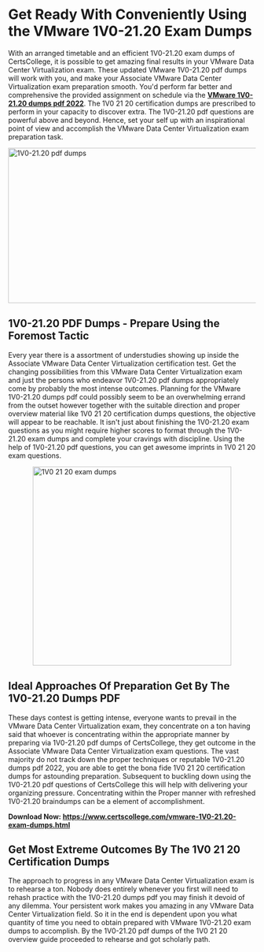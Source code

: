 <h1><strong>Get Ready With Conveniently Using the VMware 1V0-21.20 Exam Dumps&nbsp;</strong></h1>
<p><span style="font-weight: 400;">With an arranged timetable and an efficient  1V0-21.20 exam dumps of CertsCollege, it is possible to get amazing final results in your VMware Data Center Virtualization exam. These updated VMware 1V0-21.20 pdf dumps will work with you, and make your Associate VMware Data Center Virtualization exam preparation smooth. You'd perform far better and comprehensive the provided assignment on schedule via the <strong><a href="https://www.certscollege.com/vmware-1V0-21.20-exam-dumps.html">VMware 1V0-21.20 dumps pdf 2022</a></strong>. The 1V0 21 20 certification dumps are prescribed to perform in your capacity to discover extra. The  1V0-21.20 pdf questions are powerful above and beyond. Hence, set your self up with an inspirational point of view and accomplish the VMware Data Center Virtualization exam preparation task.&nbsp;</span></p>
<p><span style="font-weight: 400;"><img style="display: block; margin-left: auto; margin-right: auto;" src="https://i.ibb.co/CPDK3ps/Yellow-and-Blue-Initiative-Blog-Banner.png" alt="1V0-21.20 pdf dumps" width="559" height="315" /></span></p>
<h2><strong>1V0-21.20 PDF Dumps - Prepare Using the Foremost Tactic</strong></h2>
<p><span style="font-weight: 400;">Every year there is a assortment of understudies showing up inside the Associate VMware Data Center Virtualization certification test. Get the changing possibilities from this VMware Data Center Virtualization exam and just the persons who endeavor 1V0-21.20 pdf dumps appropriately come by probably the most intense outcomes. Planning for the VMware 1V0-21.20 dumps pdf could possibly seem to be an overwhelming errand from the outset however together with the suitable direction and proper overview material like 1V0 21 20 certification dumps questions, the objective will appear to be reachable. It isn't just about finishing the 1V0-21.20 exam questions as you might require higher scores to format through the 1V0-21.20 exam dumps and complete your cravings with discipline. Using the help of 1V0-21.20 pdf questions, you can get awesome imprints in 1V0 21 20 exam questions.</span></p>
<p><span style="font-weight: 400;"><a href="https://tinyurl.com/y499xhtk"><img style="display: block; margin-left: auto; margin-right: auto;" src="https://i.ibb.co/9tMrhdY/Teacher-Appreciation-Invitation.png" alt="1V0 21 20 exam dumps " width="404" height="404" /></a></span></p>
<h2><strong>Ideal Approaches Of Preparation Get By The 1V0-21.20 Dumps PDF</strong></h2>
<p><span style="font-weight: 400;">These days contest is getting intense, everyone wants to prevail in the VMware Data Center Virtualization exam, they concentrate on a ton having said that whoever is concentrating within the appropriate manner by preparing via 1V0-21.20 pdf dumps of CertsCollege, they get outcome in the Associate VMware Data Center Virtualization exam questions. The vast majority do not track down the proper techniques or reputable 1V0-21.20 dumps pdf 2022, you are able to get the bona fide 1V0 21 20 certification dumps for astounding preparation. Subsequent to buckling down using the  1V0-21.20 pdf questions of CertsCollege this will help with delivering your organizing pressure. Concentrating within the Proper manner with refreshed 1V0-21.20 braindumps can be a element of accomplishment.</span></p>
<p><span style="font-weight: 400;"><strong>Download Now: <a href="https://www.certscollege.com/vmware-1V0-21.20-exam-dumps.html">https://www.certscollege.com/vmware-1V0-21.20-exam-dumps.html</a></strong></span></p>
<h2><strong>Get Most Extreme Outcomes By The 1V0 21 20 Certification Dumps</strong></h2>
<p><span style="font-weight: 400;">The approach to progress in any VMware Data Center Virtualization exam is to rehearse a ton. Nobody does entirely whenever you first will need to rehash practice with the 1V0-21.20 dumps pdf you may finish it devoid of any dilemma. Your persistent work makes you amazing in any VMware Data Center Virtualization field. So it in the end is dependent upon you what quantity of time you need to obtain prepared with VMware 1V0-21.20 exam dumps to accomplish. By the 1V0-21.20 pdf dumps of the 1V0 21 20 overview guide proceeded to rehearse and got scholarly path.</span></p>
